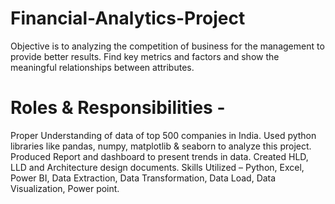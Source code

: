 # Financial-Analytics-Project
  Objective is to analyzing the competition of business for the management to provide better results.  Find key metrics and factors and show the meaningful relationships   between attributes. 
# Roles & Responsibilities -
  Proper Understanding of data of top 500 companies in India.
  Used python libraries like pandas, numpy, matplotlib & seaborn to analyze this project.
  Produced Report and dashboard to present trends in data. 
  Created HLD, LLD and Architecture design documents. 
Skills Utilized – Python, Excel, Power BI, Data Extraction, Data Transformation, Data Load, Data Visualization, Power point.
